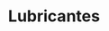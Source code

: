 ---
title: "Lubricantes"
url: /ciudad-autonoma-de-buenos-aires/lubricantes-avenida-pedro-goyena/
shop: reparación de automóviles
---